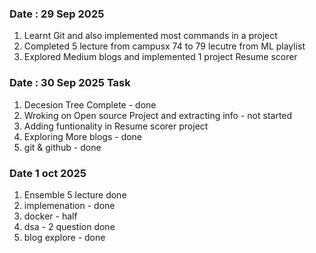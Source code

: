  ### Date : 29 Sep 2025 
 1. Learnt Git and also implemented most commands in a project
 2. Completed 5 lecture from campusx 74 to 79 lecutre from ML playlist
 3. Explored Medium blogs and implemented 1 project Resume scorer

### Date : 30 Sep 2025 Task
  1. Decesion Tree Complete - done
  2. Wroking on Open source Project and extracting info  - not started
  3. Adding funtionality in Resume scorer project
  4. Exploring More blogs - done
  5. git & github - done

### Date 1 oct 2025 
  1. Ensemble 5 lecture done
  2. implemenation - done 
  3. docker - half 
  4. dsa - 2 question done
  5. blog explore - done


